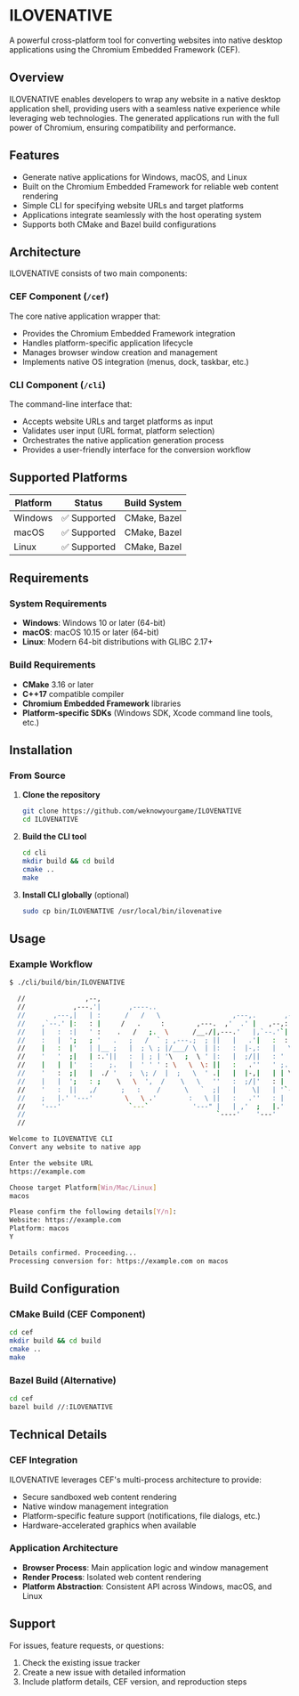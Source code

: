 # ILOVENATIVE

A powerful cross-platform tool for converting websites into native desktop applications using the Chromium Embedded Framework (CEF).

## Overview

ILOVENATIVE enables developers to wrap any website in a native desktop application shell, providing users with a seamless native experience while leveraging web technologies. The generated applications run with the full power of Chromium, ensuring compatibility and performance.

## Features

- Generate native applications for Windows, macOS, and Linux
- Built on the Chromium Embedded Framework for reliable web content rendering
- Simple CLI for specifying website URLs and target platforms
- Applications integrate seamlessly with the host operating system
- Supports both CMake and Bazel build configurations

## Architecture

ILOVENATIVE consists of two main components:

### CEF Component (`/cef`)
The core native application wrapper that:
- Provides the Chromium Embedded Framework integration
- Handles platform-specific application lifecycle
- Manages browser window creation and management
- Implements native OS integration (menus, dock, taskbar, etc.)

### CLI Component (`/cli`)
The command-line interface that:
- Accepts website URLs and target platforms as input
- Validates user input (URL format, platform selection)
- Orchestrates the native application generation process
- Provides a user-friendly interface for the conversion workflow

## Supported Platforms

| Platform | Status | Build System |
|----------|--------|--------------|
| Windows  | ✅ Supported | CMake, Bazel |
| macOS    | ✅ Supported | CMake, Bazel |
| Linux    | ✅ Supported | CMake, Bazel |

## Requirements

### System Requirements
- **Windows**: Windows 10 or later (64-bit)
- **macOS**: macOS 10.15 or later (64-bit)
- **Linux**: Modern 64-bit distributions with GLIBC 2.17+

### Build Requirements
- **CMake** 3.16 or later
- **C++17** compatible compiler
- **Chromium Embedded Framework** libraries
- **Platform-specific SDKs** (Windows SDK, Xcode command line tools, etc.)

## Installation

### From Source

1. **Clone the repository**
   ```bash
   git clone https://github.com/weknowyourgame/ILOVENATIVE
   cd ILOVENATIVE
   ```

2. **Build the CLI tool**
   ```bash
   cd cli
   mkdir build && cd build
   cmake ..
   make
   ```

3. **Install CLI globally** (optional)
   ```bash
   sudo cp bin/ILOVENATIVE /usr/local/bin/ilovenative
   ```

## Usage

### Example Workflow

```bash
$ ./cli/build/bin/ILOVENATIVE

  //               ,--,                                                                          ,----,                               
  //            ,---.'|       ,----..                                  ,--.                    ,/   .`|                               
  //       ,---,|   | :      /   /   \                  ,---,.       ,--.'|   ,---,          ,`   .'  :   ,---,                ,---,. 
  //    ,`--.' |:   : |     /   .     :        ,---.  ,'  .' |   ,--,:  : |  '  .' \       ;    ;     /,`--.' |       ,---.  ,'  .' | 
  //    |   :  :|   ' :    .   /   ;.  \      /__./|,---.'   |,`--.'`|  ' : /  ;    '.   .'___,/    ,' |   :  :      /__./|,---.'   | 
  //    :   |  ';   ; '   .   ;   /  ` ; ,---.;  ; ||   |   .'|   :  :  | |:  :       \  |    :     |  :   |  ' ,---.;  ; ||   |   .' 
  //    |   :  |'   | |__ ;   |  ; \ ; |/___/ \  | |:   :  |-,:   |   \ | ::  |   /\   \ ;    |.';  ;  |   :  |/___/ \  | |:   :  |-, 
  //    '   '  ;|   | :.'||   :  | ; | '\   ;  \ ' |:   |  ;/||   : '  '; ||  :  ' ;.   :`----'  |  |  '   '  ;\   ;  \ ' |:   |  ;/| 
  //    |   |  |'   :    ;.   |  ' ' ' : \   \  \: ||   :   .''   ' ;.    ;|  |  ;/  \   \   '   :  ;  |   |  | \   \  \: ||   :   .' 
  //    '   :  ;|   |  ./ '   ;  \; /  |  ;   \  ' .|   |  |-,|   | | \   |'  :  | \  \ ,'   |   |  '  '   :  ;  ;   \  ' .|   |  |-, 
  //    |   |  ';   : ;    \   \  ',  /    \   \   ''   :  ;/|'   : |  ; .'|  |  '  '--'     '   :  |  |   |  '   \   \   ''   :  ;/| 
  //    '   :  ||   ,/      ;   :    /      \   `  ;|   |    \|   | '`--'  |  :  :           ;   |.'   '   :  |    \   `  ;|   |    \ 
  //    ;   |.' '---'        \   \ .'        :   \ ||   :   .''   : |      |  | ,'           '---'     ;   |.'      :   \ ||   :   .' 
  //    '---'                 `---`           '---" |   | ,'  ;   |.'      `--''                       '---'         '---" |   | ,'   
  //                                                `----'    '---'                                                        `----'     
  //    

Welcome to ILOVENATIVE CLI
Convert any website to native app

Enter the website URL
https://example.com

Choose target Platform[Win/Mac/Linux]
macos

Please confirm the following details[Y/n]:
Website: https://example.com
Platform: macos
Y

Details confirmed. Proceeding...
Processing conversion for: https://example.com on macos
```

## Build Configuration

### CMake Build (CEF Component)

```bash
cd cef
mkdir build && cd build
cmake ..
make
```

### Bazel Build (Alternative)

```bash
cd cef
bazel build //:ILOVENATIVE
```

## Technical Details

### CEF Integration
ILOVENATIVE leverages CEF's multi-process architecture to provide:
- Secure sandboxed web content rendering
- Native window management integration
- Platform-specific feature support (notifications, file dialogs, etc.)
- Hardware-accelerated graphics when available

### Application Architecture
- **Browser Process**: Main application logic and window management
- **Render Process**: Isolated web content rendering
- **Platform Abstraction**: Consistent API across Windows, macOS, and Linux

## Support

For issues, feature requests, or questions:
1. Check the existing issue tracker
2. Create a new issue with detailed information
3. Include platform details, CEF version, and reproduction steps
